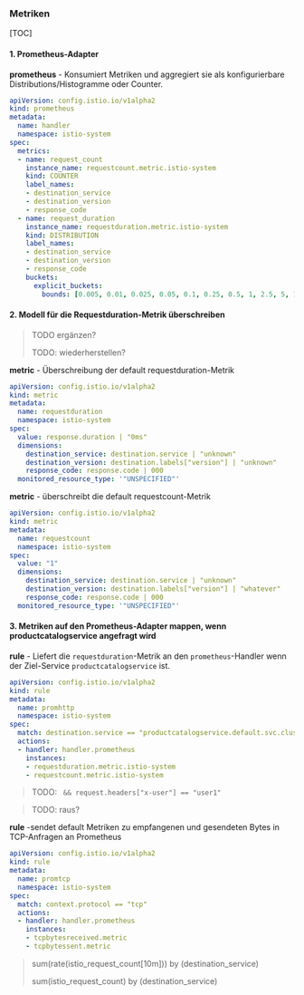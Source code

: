 ### Metriken

[TOC]

#### 1. Prometheus-Adapter

**prometheus** - Konsumiert Metriken und aggregiert sie als konfigurierbare Distributions/Histogramme oder Counter.

```yaml
apiVersion: config.istio.io/v1alpha2
kind: prometheus
metadata:
  name: handler
  namespace: istio-system
spec:
  metrics:
  - name: request_count
    instance_name: requestcount.metric.istio-system
    kind: COUNTER
    label_names:
    - destination_service
    - destination_version
    - response_code
  - name: request_duration
    instance_name: requestduration.metric.istio-system
    kind: DISTRIBUTION
    label_names:
    - destination_service
    - destination_version
    - response_code
    buckets:
      explicit_buckets:
        bounds: [0.005, 0.01, 0.025, 0.05, 0.1, 0.25, 0.5, 1, 2.5, 5, 10]
```

#### 2. Modell für die Requestduration-Metrik überschreiben

> TODO ergänzen?
>
> TODO: wiederherstellen?

**metric** - Überschreibung der default requestduration-Metrik

```yaml
apiVersion: config.istio.io/v1alpha2
kind: metric
metadata:
  name: requestduration
  namespace: istio-system
spec:
  value: response.duration | "0ms"
  dimensions:
    destination_service: destination.service | "unknown"
    destination_version: destination.labels["version"] | "unknown"
    response_code: response.code | 000
  monitored_resource_type: '"UNSPECIFIED"'
```

**metric** - überschreibt die default requestcount-Metrik

```yaml
apiVersion: config.istio.io/v1alpha2
kind: metric
metadata:
  name: requestcount
  namespace: istio-system
spec:
  value: "1"
  dimensions:
    destination_service: destination.service | "unknown"
    destination_version: destination.labels["version"] | "whatever"
    response_code: response.code | 000
  monitored_resource_type: '"UNSPECIFIED"'
```

#### 3. Metriken auf den Prometheus-Adapter mappen, wenn productcatalogservice angefragt wird

**rule** - Liefert die `requestduration`-Metrik an den `prometheus`-Handler wenn der Ziel-Service `productcatalogservice` ist.

```yaml
apiVersion: config.istio.io/v1alpha2
kind: rule
metadata:
  name: promhttp
  namespace: istio-system
spec:
  match: destination.service == "productcatalogservice.default.svc.cluster.local" 
  actions:
  - handler: handler.prometheus
    instances:
    - requestduration.metric.istio-system
    - requestcount.metric.istio-system
```

> TODO:  ` && request.headers["x-user"] == "user1"`



> TODO: raus?

**rule** -sendet default Metriken zu empfangenen und gesendeten Bytes in TCP-Anfragen an Prometheus

```yaml
apiVersion: config.istio.io/v1alpha2
kind: rule
metadata:
  name: promtcp
  namespace: istio-system
spec:
  match: context.protocol == "tcp"
  actions:
  - handler: handler.prometheus
    instances:
    - tcpbytesreceived.metric
    - tcpbytessent.metric
```

> sum(rate(istio_request_count[10m])) by (destination_service)
>
> sum(istio_request_count) by (destination_service)